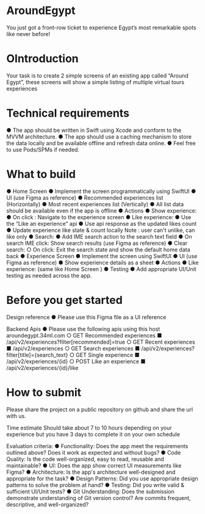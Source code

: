 # AroundEgypt
You just got a front-row ticket to experience Egypt’s most remarkable spots like never before!

# OIntroduction

Your task is to create 2 simple screens of an existing app called “Around Egypt”, these screens will show a simple listing of multiple virtual tours experiences

# Technical requirements

●    The app should be written in Swift using Xcode and conform to the MVVM architecture.
●    The app should use a caching mechanism to store the data locally and be available offline and refresh data online.
●    Feel free to use Pods/SPMs if needed.

# What to build

●    Home Screen 
●    Implement the screen programmatically using SwiftUI
●    UI (use Figma as reference)
●    Recommended experiences list (Horizontally)
●    Most recent experiences list (Vertically)
●    All list data should be available even if the app is offline 
●    Actions
●    Show experience: 
●    On click : Navigate to the experience screen
●    Like experience:
●    Use the “Like an experience” api
●    Use api response as the updated likes count
●    Update experience like state & count locally
Note : user can't unlike, can like only
●    Search:
●    Add IME search action to the search text field
●    On search IME click: Show search results (use Figma as reference)
●    Clear search:
○    On click: Exit the search state and show the default home data back
●    Experience Screen
●    Implement the screen using SwiftUI
●    UI (use Figma as reference)
●    Show experience details as a sheet
●    Actions
●    Like experience: (same like Home Screen )
●    Testing
●    Add appropriate UI/Unit testing as needed across the app.

# Before you get started

Design reference
●    Please use this Figma file as a UI reference


Backend Apis
●    Please use the following apis using this host  aroundegypt.34ml.com
○    GET Recommended experiences
■    /api/v2/experiences?filter[recommended]=true
○    GET Recent experiences
■    /api/v2/experiences 
○    GET Search experiences
■    /api/v2/experiences?filter[title]={search_text}
○    GET Single experience
■    /api/v2/experiences/{id}
○    POST Like an experience
■    /api/v2/experiences/{id}/like

# How to submit

Please share the project on a public repository on github and share the url with us.

Time estimate
Should take about 7 to 10 hours depending on your experience but you have 3 days to complete it on your own schedule

Evaluation criteria:
●    Functionality: Does the app meet the requirements outlined above? Does it work as expected and without bugs?
●    Code Quality: Is the code well-organized, easy to read, reusable and maintainable?
●    UI: Does the app show correct UI measurements like Figma?
●    Architecture: Is the app's architecture well-designed and appropriate for the task?
●    Design Patterns: Did you use appropriate design patterns to solve the problem at hand?
●    Testing: Did you write valid & sufficient UI/Unit tests?
●    Git Understanding: Does the submission demonstrate understanding of Git version control? Are commits frequent, descriptive, and well-organized?
